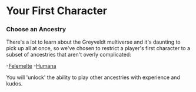 # Your First Character

### Choose an Ancestry
There's a lot to learn about the Greyveldt multiverse and it's daunting to pick up all at once, so we've chosen to restrict a player's first character to a subset of ancestries that aren't overly complicated:

-[Felemelte](https://github.com/Quae/greyveldt_lore/blob/master/people/felemelte.md)
-[Humana](https://github.com/Quae/greyveldt_lore/edit/master/people/humana.md)

You will 'unlock' the ability to play other ancestries with experience and kudos.

### 
